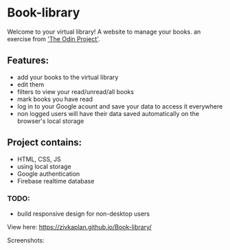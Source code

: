 # Book-library

Welcome to your virtual library! 
A website to manage your books.
an exercise from ['The Odin Project'](https://www.theodinproject.com/paths/full-stack-javascript/courses/javascript/lessons/library).

## Features: 
- add your books to the virtual library
- edit them
- filters to view your read/unread/all books
- mark books you have read
- log in to your Google acount and save your data to access it everywhere
- non logged users will have their data saved automatically on the browser's local storage


## Project contains: 
- HTML, CSS, JS
- using local storage
- Google authentication 
- Firebase realtime database

### TODO:
- build responsive design for non-desktop users

View here: https://zivkaplan.github.io/Book-library/

Screenshots: 

